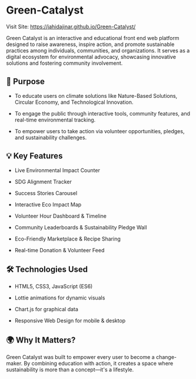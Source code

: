# Green-Catalyst
Visit Site: https://jahidajinar.github.io/Green-Catalyst/ 

Green Catalyst is an interactive and educational front end  web platform designed to raise awareness, inspire action, and promote sustainable practices among individuals, communities, and organizations. It serves as a digital ecosystem for environmental advocacy, showcasing innovative solutions and fostering community involvement.

## 🎯 Purpose
- To educate users on climate solutions like Nature-Based Solutions, Circular Economy, and Technological Innovation.

- To engage the public through interactive tools, community features, and real-time environmental tracking.

- To empower users to take action via volunteer opportunities, pledges, and sustainability challenges.

## 💡 Key Features
- Live Environmental Impact Counter

- SDG Alignment Tracker

- Success Stories Carousel

- Interactive Eco Impact Map

- Volunteer Hour Dashboard & Timeline

- Community Leaderboards & Sustainability Pledge Wall

- Eco-Friendly Marketplace & Recipe Sharing

- Real-time Donation & Volunteer Feed

## 🛠️ Technologies Used
- HTML5, CSS3, JavaScript (ES6)

- Lottie animations for dynamic visuals

- Chart.js for graphical data

- Responsive Web Design for mobile & desktop


## 🌍 Why It Matters?

Green Catalyst was built to empower every user to become a change-maker. By combining education with action, it creates a space where sustainability is more than a concept—it's a lifestyle.
